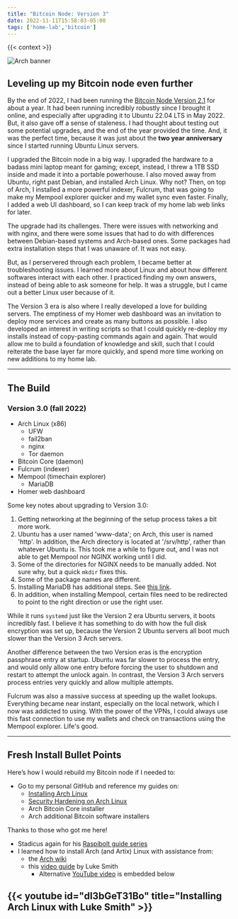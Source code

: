 ```yaml
---
title: "Bitcoin Node: Version 3"
date: 2022-11-11T15:58:03-05:00
tags: ['home-lab','bitcoin']
---
```


{{< context >}}

![Arch banner](/images/arch-banner.png)

## Leveling up my Bitcoin node even further

By the end of 2022, I had been running the [Bitcoin Node Version 2.1](/home-lab/bitcoin/bitcoin-node-v2) for about a year. It had been running incredibly robustly since I brought it online, and especially after upgrading it to Ubuntu 22.04 LTS in May 2022. But, it also gave off a sense of staleness. I had thought about testing out some potential upgrades, and the end of the year provided the time. And, it was the perfect time, because it was just about the **two year anniversary** since I started running Ubuntu Linux servers.

I upgraded the Bitcoin node in a big way. I upgraded the hardware to a badass mini laptop meant for gaming; except, instead, I threw a 1TB SSD inside and made it into a portable powerhouse. I also moved away from Ubuntu, right past Debian, and installed Arch Linux. Why not? Then, on top of Arch, I installed a more powerful indexer, Fulcrum, that was going to make my Mempool explorer quicker and my wallet sync even faster. Finally, I added a web UI dashboard, so I can keep track of my home lab web links for later.

The upgrade had its challenges. There were issues with networking and with nginx, and there were some issues that had to do with differences between Debian-based systems and Arch-based ones. Some packages had extra installation steps that I was unaware of. It was not easy.

But, as I perservered through each problem, I became better at troubleshooting issues. I learned more about Linux and about how different softwares interact with each other. I practiced finding my own answers, instead of being able to ask someone for help. It was a struggle, but I came out a better Linux user because of it.

The Version 3 era is also where I really developed a love for building servers. The emptiness of my Homer web dashboard was an invitation to deploy more services and create as many buttons as possible. I also developed an interest in writing scripts so that I could quickly re-deploy my installs instead of copy-pasting commands again and again. That would allow me to build a foundation of knowledge and skill, such that I could reiterate the base layer far more quickly, and spend more time working on new additions to my home lab.

---

## The Build

### Version 3.0 (fall 2022)

- Arch Linux (x86)
    - UFW
    - fail2ban
    - nginx
    - Tor daemon
- Bitcoin Core (daemon)
- Fulcrum (indexer)
- Mempool (timechain explorer)
    - MariaDB
- Homer web dashboard

Some key notes about upgrading to Version 3.0:

1. Getting networking at the beginning of the setup process takes a bit more work.
1. Ubuntu has a user named 'www-data'; on Arch, this user is named 'http'. In addition, the Arch directory is located at '/srv/http', rather than whatever Ubuntu is. This took me a while to figure out, and I was not able to get Mempool nor NGINX working until I did.
1. Some of the directories for NGINX needs to be manually added. Not sure why, but a quick `mkdir` fixes this.
1. Some of the package names are different.
1. Installing MariaDB has additional steps. See [this link]().
1. In addition, when installing Mempool, certain files need to be redirected to point to the right direction or use the right user.

While it runs `systemd` just like the Version 2 era Ubuntu servers, it boots incredibly fast. I believe it has something to do with how the full disk encryption was set up, because the Version 2 Ubuntu servers all boot much slower than the Version 3 Arch servers.

Another difference between the two Version eras is the encryption passphrase entry at startup. Ubuntu was far slower to process the entry, and would only allow one entry before forcing the user to shutdown and restart to attempt the unlock again. In contrast, the Version 3 Arch servers process entries very quickly and allow multiple attempts.

Fulcrum was also a massive success at speeding up the wallet lookups. Everything became near instant, especially on the local network, which I now was addicted to using. With the power of the VPNs, I could always use this fast connection to use my wallets and check on transactions using the Mempool explorer. Life's good.

---

## Fresh Install Bullet Points

Here’s how I would rebuild my Bitcoin node if I needed to:

- Go to my personal GitHub and reference my guides on:
    - [Installing Arch Linux](https://github.com/DavidVogelxyz/library/blob/main/install-os/install-arch.md)
    - [Security Hardening on Arch Linux](https://github.com/DavidVogelxyz/library/blob/main/security/secure-arch.md)
    - Arch Bitcoin Core installer
    - Arch additional Bitcoin software installers

Thanks to those who got me here!

- Stadicus again for his [Raspibolt guide series](https://raspibolt.org/)
- I learned how to install Arch (and Artix) Linux with assistance from:
    - the [Arch wiki](https://wiki.archlinux.org)
    - this [video guide](https://videos.lukesmith.xyz/w/n1cMQYYzwPoegM2oXfz2iC) by Luke Smith
        - Alternative [YouTube video](https://www.youtube.com/watch?v=dI3bGeT31Bo) is embedded below

## {{< youtube id="dI3bGeT31Bo" title="Installing Arch Linux with Luke Smith" >}}
